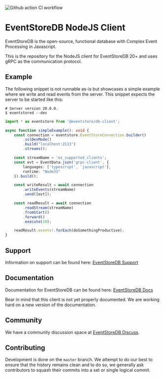 ![Github action CI workflow](https://github.com/EventStore/EventStore-Client-NodeJS/workflows/CI/badge.svg?branch=master)

# EventStoreDB NodeJS Client

EventStoreDB is the open-source, functional database with Complex Event Processing in Javascript.

This is the repository for the NodeJS client for EventStoreDB 20+ and uses gRPC as the communication protocol.

## Example

The following snippet is not runnable as-is but showcases a simple example where we write and read events from the
server. This snippet expects the server to be started like this:

```shell script
# Server version 20.6.0.
$ eventstored --dev
```

```typescript
import * as eventstore from '@eventstore/db-client';

async function simpleExample(): void {
    const connection = eventstore.EventStoreConnection.builder()
        .sslDevMode()
        .build("localhost:2113")
        .streams();

    const streamName = 'es_supported_clients';
    const evt = EventData.json('grpc-client', {
        languages: ['typescript', 'javascript'],
        runtime: "NodeJS"
    }).build();

    const writeResult = await connection
        .writeEvents(streamName)
        .send([evt]);

    const readResult = await connection
        .readStream(streamName)
        .fromStart()
        .forward()
        .execute(10);

    readResult.events!.forEach(doSomethingProductive);
}
```

## Support

Information on support can be found here: [EventStoreDB Support]

## Documentation

Documentation for EventStoreDB can be found here: [EventStoreDB Docs]

Bear in mind that this client is not yet properly documented. We are working hard on a new version of the documentation.

## Community

We have a community discussion space at [EventStoreDB Discuss].

## Contributing

Development is done on the `master` branch. We attempt to do our best to ensure that the history remains clean and to do so, we generally ask contributors to squash their commits into a set or single logical commit.

[EventStoreDB Support]: https://eventstore.com/support/
[EventStoreDB Docs]: https://developers.eventstore.com/
[EventStoreDB Discuss]: https://discuss.eventstore.com/
